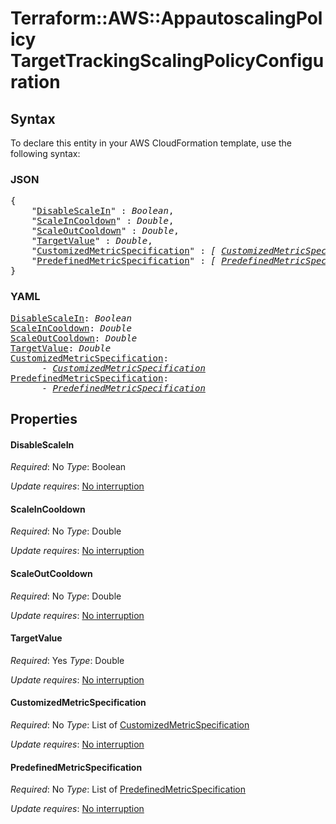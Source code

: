 # Terraform::AWS::AppautoscalingPolicy TargetTrackingScalingPolicyConfiguration

## Syntax

To declare this entity in your AWS CloudFormation template, use the following syntax:

### JSON

<pre>
{
    "<a href="#disablescalein" title="DisableScaleIn">DisableScaleIn</a>" : <i>Boolean</i>,
    "<a href="#scaleincooldown" title="ScaleInCooldown">ScaleInCooldown</a>" : <i>Double</i>,
    "<a href="#scaleoutcooldown" title="ScaleOutCooldown">ScaleOutCooldown</a>" : <i>Double</i>,
    "<a href="#targetvalue" title="TargetValue">TargetValue</a>" : <i>Double</i>,
    "<a href="#customizedmetricspecification" title="CustomizedMetricSpecification">CustomizedMetricSpecification</a>" : <i>[ <a href="targettrackingscalingpolicyconfiguration-customizedmetricspecification.md">CustomizedMetricSpecification</a>, ... ]</i>,
    "<a href="#predefinedmetricspecification" title="PredefinedMetricSpecification">PredefinedMetricSpecification</a>" : <i>[ <a href="targettrackingscalingpolicyconfiguration-predefinedmetricspecification.md">PredefinedMetricSpecification</a>, ... ]</i>
}
</pre>

### YAML

<pre>
<a href="#disablescalein" title="DisableScaleIn">DisableScaleIn</a>: <i>Boolean</i>
<a href="#scaleincooldown" title="ScaleInCooldown">ScaleInCooldown</a>: <i>Double</i>
<a href="#scaleoutcooldown" title="ScaleOutCooldown">ScaleOutCooldown</a>: <i>Double</i>
<a href="#targetvalue" title="TargetValue">TargetValue</a>: <i>Double</i>
<a href="#customizedmetricspecification" title="CustomizedMetricSpecification">CustomizedMetricSpecification</a>: <i>
      - <a href="targettrackingscalingpolicyconfiguration-customizedmetricspecification.md">CustomizedMetricSpecification</a></i>
<a href="#predefinedmetricspecification" title="PredefinedMetricSpecification">PredefinedMetricSpecification</a>: <i>
      - <a href="targettrackingscalingpolicyconfiguration-predefinedmetricspecification.md">PredefinedMetricSpecification</a></i>
</pre>

## Properties

#### DisableScaleIn

_Required_: No
_Type_: Boolean

_Update requires_: [No interruption](https://docs.aws.amazon.com/AWSCloudFormation/latest/UserGuide/using-cfn-updating-stacks-update-behaviors.html#update-no-interrupt)

#### ScaleInCooldown

_Required_: No
_Type_: Double

_Update requires_: [No interruption](https://docs.aws.amazon.com/AWSCloudFormation/latest/UserGuide/using-cfn-updating-stacks-update-behaviors.html#update-no-interrupt)

#### ScaleOutCooldown

_Required_: No
_Type_: Double

_Update requires_: [No interruption](https://docs.aws.amazon.com/AWSCloudFormation/latest/UserGuide/using-cfn-updating-stacks-update-behaviors.html#update-no-interrupt)

#### TargetValue

_Required_: Yes
_Type_: Double

_Update requires_: [No interruption](https://docs.aws.amazon.com/AWSCloudFormation/latest/UserGuide/using-cfn-updating-stacks-update-behaviors.html#update-no-interrupt)

#### CustomizedMetricSpecification

_Required_: No
_Type_: List of <a href="targettrackingscalingpolicyconfiguration-customizedmetricspecification.md">CustomizedMetricSpecification</a>

_Update requires_: [No interruption](https://docs.aws.amazon.com/AWSCloudFormation/latest/UserGuide/using-cfn-updating-stacks-update-behaviors.html#update-no-interrupt)

#### PredefinedMetricSpecification

_Required_: No
_Type_: List of <a href="targettrackingscalingpolicyconfiguration-predefinedmetricspecification.md">PredefinedMetricSpecification</a>

_Update requires_: [No interruption](https://docs.aws.amazon.com/AWSCloudFormation/latest/UserGuide/using-cfn-updating-stacks-update-behaviors.html#update-no-interrupt)

